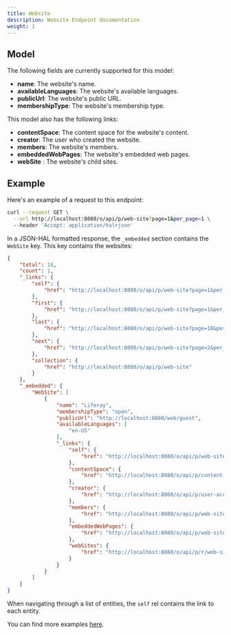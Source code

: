```yaml
---
title: Website
description: Website Endpoint documentation
weight: 1
---
```


## Model

The following fields are currently supported for this model:

* **name**: The website's name.
* **availableLanguages**: The website's available languages.
* **publicUrl**: The website's public URL.
* **membershipType**: The website's membership type.

This model also has the following links:

* **contentSpace**: The content space for the website's content.
* **creator**: The user who created the website.
* **members**: The website's members.
* **embeddedWebPages**: The website's embedded web pages.
* **webSite** : The website's child sites. 

## Example

Here's an example of a request to this endpoint: 

```bash
curl --request GET \
  --url http://localhost:8080/o/api/p/web-site?page=1&per_page=1 \
  --header 'Accept: application/hal+json'
```

In a JSON-HAL formatted response, the `_embedded` section contains the `WebSite` key. This key contains the websites: 

```json
{
    "total": 18,
    "count": 1,
    "_links": {
        "self": {
            "href": "http://localhost:8080/o/api/p/web-site?page=1&per_page=1"
        },
        "first": {
            "href": "http://localhost:8080/o/api/p/web-site?page=1&per_page=1"
        },
        "last": {
            "href": "http://localhost:8080/o/api/p/web-site?page=18&per_page=1"
        },
        "next": {
            "href": "http://localhost:8080/o/api/p/web-site?page=2&per_page=1"
        },
        "collection": {
            "href": "http://localhost:8080/o/api/p/web-site"
        }
    },
    "_embedded": {
        "WebSite": [
            {
                "name": "Liferay",
                "membershipType": "open",
                "publicUrl": "http://localhost:8080/web/guest",
                "availableLanguages": [
                    "en-US"
                ],
                "_links": {
                    "self": {
                        "href": "http://localhost:8080/o/api/p/web-site/20126"
                    },
                    "contentSpace": {
                        "href": "http://localhost:8080/o/api/p/content-space/20126"
                    },
                    "creator": {
                        "href": "http://localhost:8080/o/api/p/user-account/20103"
                    },
                    "members": {
                        "href": "http://localhost:8080/o/api/p/web-site/20126/user-account"
                    },
                    "embeddedWebPages": {
                        "href": "http://localhost:8080/o/api/p/web-site/20126/embedded-web-page"
                    },
                    "webSites": {
                        "href": "http://localhost:8080/o/api/p/r/web-site/20126"
                    }
                }
            }
        ]
    }
}
```

When navigating through a list of entities, the `self` rel contains the link to each entity. 

You can find more examples [here](/docs/web-site/examples.html).
